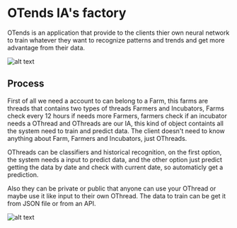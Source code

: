 # OTends IA's factory

OTends is an application that provide to the clients thier own neural network to train whatever they want to recognize patterns and trends and get more advantage from their data.


![alt text](https://i.imgur.com/v6q8fwZ.png)

## Process

First of all we need a account to can belong to a Farm, this farms are threads that contains two types
of threads Farmers and Incubators, Farms check every 12 hours if needs more Farmers, farmers check if 
an incubator needs a OThread and OThreads are our IA, this kind of object containts all the system 
need to train and predict data. The client doesn't need to know anything about Farm, Farmers and Incubators, just OThreads.

OThreads can be classifiers and historical recognition, on the first option, the system needs a input to predict data, and the other option just predict getting the data by date and check with current date, so automaticly get a prediction.

Also they can be private or public that anyone can use your OThread or maybe use it like input to their own OThread. The data to train can be get it from JSON file or from an API.


![alt text](https://i.imgur.com/RJc58fH.png)